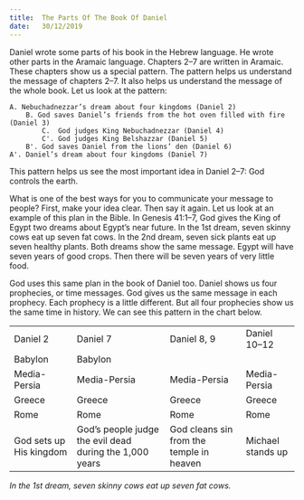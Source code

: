 ```yaml
---
title:  The Parts Of The Book Of Daniel
date:   30/12/2019
---
```


Daniel wrote some parts of his book in the Hebrew language. He wrote other parts in the Aramaic language. Chapters 2–7 are written in Aramaic. These chapters show us a special pattern. The pattern helps us understand the message of chapters 2–7. It also helps us understand the message of the whole book. Let us look at the pattern:

    A. Nebuchadnezzar’s dream about four kingdoms (Daniel 2)
        B. God saves Daniel’s friends from the hot oven filled with fire (Daniel 3)
            C.	God judges King Nebuchadnezzar (Daniel 4)
            C'.	God judges King Belshazzar (Daniel 5)
        B'.	God saves Daniel from the lions’ den (Daniel 6)
    A'.	Daniel’s dream about four kingdoms (Daniel 7)

This pattern helps us see the most important idea in Daniel 2–7: God controls the earth.

What is one of the best ways for you to communicate your message to people? First, make your idea clear. Then say it again. Let us look at an example of this plan in the Bible. In Genesis 41:1–7, God gives the King of Egypt two dreams about Egypt’s near future. In the 1st dream, seven skinny cows eat up seven fat cows. In the 2nd dream, seven sick plants eat up seven healthy plants. Both dreams show the same message. Egypt will have seven years of good crops. Then there will be seven years of very little food.

God uses this same plan in the book of Daniel too. Daniel shows us four prophecies, or time messages. God gives us the same message in each prophecy. Each prophecy is a little different. But all four prophecies show us the same time in history. We can see this pattern in the chart below. 

| |  |  |  |
|---|---|---|---|
| Daniel 2 | Daniel 7 | Daniel 8, 9 | Daniel 10–12 |
| Babylon | Babylon |  | |
| Media-Persia | Media-Persia | Media-Persia | Media-Persia
| Greece | Greece | Greece | Greece |
| Rome | Rome | Rome | Rome |
| God sets up His kingdom | God’s people judge the evil dead during the 1,000 years |  God cleans sin from the temple in heaven | Michael stands up |

*In the 1st dream, seven skinny cows eat up seven fat cows.*
